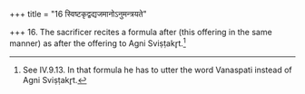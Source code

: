 +++
title = "16 स्विष्टकृद्वद्यजमानोऽनुमन्त्रयते"

+++
16. The sacrificer recites a formula after (this offering in the same manner) as after the offering to Agni Sviṣṭakr̥t.[^1]  

[^1]: See IV.9.13. In that formula he has to utter the word Vanaspati instead of Agni Sviṣṭakr̥t.  
